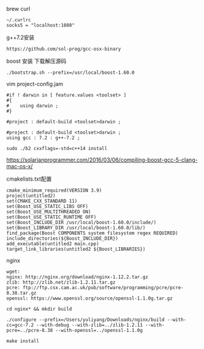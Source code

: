 brew curl
```
~/.curlrc
socks5 = "localhost:1080"
```

g++7.2安装
```
https://github.com/sol-prog/gcc-osx-binary
```
boost 安装
下载解压源码
```
./bootstrap.sh --prefix=/usr/local/boost-1.60.0
```
vim  project-config.jam
```
#if ! darwin in [ feature.values <toolset> ]
#{
#    using darwin ; 
#}
 
#project : default-build <toolset>darwin ;
```

```
#project : default-build <toolset>darwin ;
using gcc : 7.2 : g++-7.2 ;
```

```
sudo ./b2 cxxflags=-std=c++14 install
```

https://solarianprogrammer.com/2016/03/06/compiling-boost-gcc-5-clang-mac-os-x/

cmakelists.txt配置
```
cmake_minimum_required(VERSION 3.9)
project(untitled2)
set(CMAKE_CXX_STANDARD 11)
set(Boost_USE_STATIC_LIBS OFF)
set(Boost_USE_MULTITHREADED ON)
set(Boost_USE_STATIC_RUNTIME OFF)
set(Boost_INCLUDE_DIR /usr/local/boost-1.60.0/include/)
set(Boost_LIBRARY_DIR /usr/local/boost-1.60.0/lib/)
find_package(Boost COMPONENTS system filesystem regex REQUIRED)
include_directories(${Boost_INCLUDE_DIR})
add_executable(untitled2 main.cpp)
target_link_libraries(untitled2 ${Boost_LIBRARIES})
```


nginx
```
wget:
nginx: http://nginx.org/download/nginx-1.12.2.tar.gz
zlib: http://zlib.net/zlib-1.2.11.tar.gz
pcre: ftp://ftp.csx.cam.ac.uk/pub/software/programming/pcre/pcre-8.38.tar.gz
openssl: https://www.openssl.org/source/openssl-1.1.0g.tar.gz

cd nginx* && mkdir build

./configure --prefix=/Users/yuliyang/Downloads/nginx/build --with-cc=gcc-7.2 --with-debug --with-zlib=../zlib-1.2.11 --with-pcre=../pcre-8.38 --with-openssl=../openssl-1.1.0g

make install
```

